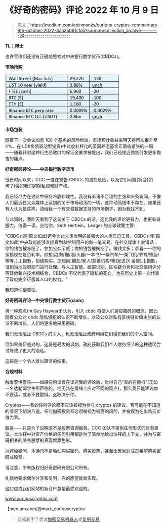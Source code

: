 # 《好奇的密码》评论 2022 年 10 月 9 日

> 原文：<https://medium.com/coinmonks/curious-cryptos-commentary-9th-october-2022-4aa3ab91cfd5?source=collection_archive---------24----------------------->

**TL；博士**

也许官僚们还没有正确地思考过中央银行数字货币(CBDCs)。

**市场抢购**

![](img/363749cf74ec5c45bc3b6e7dfda7ea6f.png)

**市场包装**

随着下一次会议加息 100 个基点的风险增加，市场预计收益率明天将再次攀升至 4%。在 LDI(负债驱动型投资)中过度杠杆化的英国养老基金正面临紧张的一周——随着针对这种衍生品敞口的保证金要求被提出，我们已经接近抛售引发更多抛售的痛点。

**好奇密码评论——中央银行数字货币**

很长时间以来，CCC 一直在警告 CBDCs 的潜在危险，以及它们可能(将会)如何？)侵犯我们的隐私权和财产权。

我已经尽力在讨论中保持冷静和理性。我没有诉诸不合理的主张和头条新闻，不像人们最近在大众媒体上读到的关于市场动荡的一切，这种动荡根本不存在。如果还有人认为是这样，请给我一个有交易数据支持的市场例子，因为我找不到。

与此同时，我昨天看到了这句关于 CBDCs 的话。这比我的评论更有力，也更有说服力。值得一读。交给你，Seth Hertlein，Ledger 的全球政策主管:

“CBDCs 是(原文如此)迄今为止人类发明的最强大的人类压迫工具。CBDCs 使(原文如此)中央政府能够直接看到和控制用户的每一笔交易。在社交媒体上说错话；你的钱包被冻结了。参加公众示威；你的钱包被掏空了。赚钱太多；恭喜——你的余额现在是负利率。你想买[肉/烟/酒/火器/一本书/一辆汽车/一架飞机/节育/堕胎/等等。]。];抱歉，拒绝购买。您想向[朋友/家人/慈善机构/等]发送[X 金额]。];抱歉，请到当地政府部门进行处理。与人工智能、面部识别、区块链分析和社交信用评分等其他新兴技术相结合，CBDCs 不仅代表了隐私的死亡，也在历史上第一次代表了政府完全征服其人口的权力。"

我知道你很害怕。

**好奇密码评论—中央银行数字货币(cbdc)**

另一种观点(ht Guy Hayward)认为，引入 cbdc 将使人们适应密码的概念，因此随着公众对 cbdc 隐私侵犯的认识不断增长，以及公众对私有区块链价值主张的认识不断增长，人们将更多地采用密码。

我们无法阻止 CBDCs 的引入，也无法阻止政府利用它们侵犯我们的个人空间。

但如果盖伊是对的，这将是最大的讽刺，政府获取我们个人财务细节的这种透明尝试导致了更大的隐私。

这将是一个令人难以置信的结果。

**合规材料**

触发警惕警告——如果任何读者在读完我的评论后，觉得自己“真的在颤抖”(正如一名达勒姆学生所声称的，他无法在情绪上应对不同的观点)，那么我只能建议你不要读，或者不要颤抖。这取决于你。

Cryptos——我的任何评论都不应该被视为参与 cryptos 的建议。我可能在不知道的情况下胡说八道。任何加密投资都必须被视为极高的风险，并被视为在出售前价值为零。

股票——只是为了说明这不是股票咨询服务。CCC 团队不提供任何形式的财务建议。本注释中对资产价格的任何引用都是为了简单地给出注释的上下文，并为与密码相关的某些股票的表现增添色彩。

为避免疑问，本通讯不是煽动购买密码，购买股票，甚至出售家庭成员希望购买密码或股票。

请注意，所有版权归好奇密码有限公司所有。

礼貌地要求偶尔分享和复制，你的愿望就会实现。

这封信或我们网站的新订户总是最受欢迎的。

www.curiouscryptos.com

【medium.com/@mark_curiouscryptos 

> 交易新手？尝试[加密交易机器人](/coinmonks/crypto-trading-bot-c2ffce8acb2a)或[复制交易](/coinmonks/top-10-crypto-copy-trading-platforms-for-beginners-d0c37c7d698c)